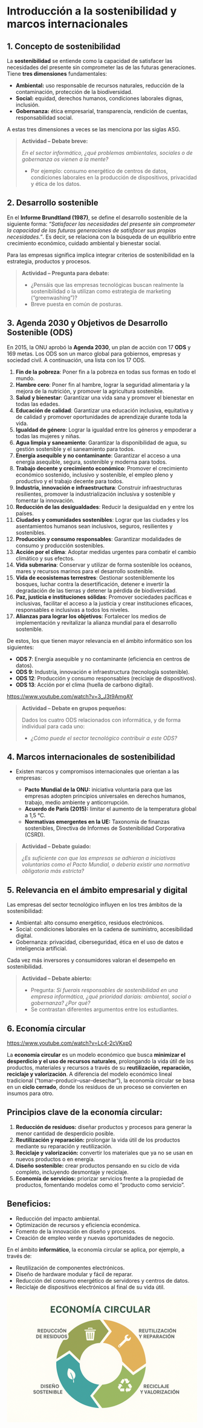 # Introducción a la sostenibilidad y marcos internacionales

## 1. Concepto de sostenibilidad

La **sostenibilidad** se entiende como la capacidad de satisfacer las necesidades del presente sin comprometer las de las futuras generaciones. Tiene **tres dimensiones** fundamentales:

* **Ambiental:** uso responsable de recursos naturales, reducción de la contaminación, protección de la biodiversidad.
* **Social:** equidad, derechos humanos, condiciones laborales dignas, inclusión.
* **Gobernanza:** ética empresarial, transparencia, rendición de cuentas, responsabilidad social.

A estas tres dimensiones a veces se las menciona por las siglas ASG.

> **Actividad – Debate breve:**
>
> *En el sector informático, ¿qué problemas ambientales, sociales o de gobernanza os vienen a la mente?*
> * Por ejemplo: consumo energético de centros de datos, condiciones laborales en la producción de dispositivos, privacidad y ética de los datos.


## 2. Desarrollo sostenible

En el **Informe Brundtland (1987)**, se define el desarrollo sostenible de la siguiente forma: *“Satisfacer las necesidades del presente sin comprometer la capacidad de las futuras generaciones de satisfacer sus propias necesidades.”*. Es decir, se relaciona con la búsqueda de un equilibrio entre crecimiento económico, cuidado ambiental y bienestar social.

Para las empresas significa implica integrar criterios de sostenibilidad en la estrategia, productos y procesos.

> **Actividad – Pregunta para debate:**
>
> * ¿Pensáis que las empresas tecnológicas buscan realmente la sostenibilidad o la utilizan como estrategia de marketing (“greenwashing”)?
> * Breve puesta en común de posturas.

## 3. Agenda 2030 y Objetivos de Desarrollo Sostenible (ODS)

En 2015, la ONU aprobó la **Agenda 2030**, un plan de acción con 17 **ODS** y 169 metas. Los ODS son un marco global para gobiernos, empresas y sociedad civil. A continuación, una lista con los 17 ODS.

1. **Fin de la pobreza**: Poner fin a la pobreza en todas sus formas en todo el mundo.
2. **Hambre cero**: Poner fin al hambre, lograr la seguridad alimentaria y la mejora de la nutrición, y promover la agricultura sostenible.
3. **Salud y bienestar**: Garantizar una vida sana y promover el bienestar en todas las edades.
4. **Educación de calidad**: Garantizar una educación inclusiva, equitativa y de calidad y promover oportunidades de aprendizaje durante toda la vida.
5. **Igualdad de género**: Lograr la igualdad entre los géneros y empoderar a todas las mujeres y niñas.
6. **Agua limpia y saneamiento**: Garantizar la disponibilidad de agua, su gestión sostenible y el saneamiento para todos.
7. **Energía asequible y no contaminante**: Garantizar el acceso a una energía asequible, segura, sostenible y moderna para todos.
8. **Trabajo decente y crecimiento económico**: Promover el crecimiento económico sostenido, inclusivo y sostenible, el empleo pleno y productivo y el trabajo decente para todos.
9. **Industria, innovación e infraestructura**: Construir infraestructuras resilientes, promover la industrialización inclusiva y sostenible y fomentar la innovación.
10. **Reducción de las desigualdades**: Reducir la desigualdad en y entre los países.
11. **Ciudades y comunidades sostenibles**: Lograr que las ciudades y los asentamientos humanos sean inclusivos, seguros, resilientes y sostenibles.
12. **Producción y consumo responsables**: Garantizar modalidades de consumo y producción sostenibles.
13. **Acción por el clima**: Adoptar medidas urgentes para combatir el cambio climático y sus efectos.
14. **Vida submarina**: Conservar y utilizar de forma sostenible los océanos, mares y recursos marinos para el desarrollo sostenible.
15. **Vida de ecosistemas terrestres**: Gestionar sosteniblemente los bosques, luchar contra la desertificación, detener e invertir la degradación de las tierras y detener la pérdida de biodiversidad.
16. **Paz, justicia e instituciones sólidas**: Promover sociedades pacíficas e inclusivas, facilitar el acceso a la justicia y crear instituciones eficaces, responsables e inclusivas a todos los niveles.
17. **Alianzas para lograr los objetivos**: Fortalecer los medios de implementación y revitalizar la alianza mundial para el desarrollo sostenible.

De estos, los que tienen mayor relevancia en el ámbito informático son los siguientes:

  * **ODS 7**: Energía asequible y no contaminante (eficiencia en centros de datos).
  * **ODS 9**: Industria, innovación e infraestructura (tecnología sostenible).
  * **ODS 12**: Producción y consumo responsables (reciclaje de dispositivos).
  * **ODS 13**: Acción por el clima (huella de carbono digital).

https://www.youtube.com/watch?v=3_J3t9AmgAY

> **Actividad – Debate en grupos pequeños:**
>
> Dados los cuatro ODS relacionados con informática, y de forma individual para cada uno: 
> * *¿Cómo puede el sector tecnológico contribuir a este ODS?*

## 4. Marcos internacionales de sostenibilidad

* Existen marcos y compromisos internacionales que orientan a las empresas:

  * **Pacto Mundial de la ONU:** iniciativa voluntaria para que las empresas adopten principios universales en derechos humanos, trabajo, medio ambiente y anticorrupción.
  * **Acuerdo de París (2015):** limitar el aumento de la temperatura global a 1,5 °C.
  * **Normativas emergentes en la UE:** Taxonomía de finanzas sostenibles, Directiva de Informes de Sostenibilidad Corporativa (CSRD).

> **Actividad – Debate guiado:**
>
> *¿Es suficiente con que las empresas se adhieran a iniciativas voluntarias como el Pacto Mundial, o debería existir una normativa obligatoria más estricta?*

## 5. Relevancia en el ámbito empresarial y digital

Las empresas del sector tecnológico influyen en los tres ámbitos de la sostenibilidad:

* Ambiental: alto consumo energético, residuos electrónicos.
* Social: condiciones laborales en la cadena de suministro, accesibilidad digital.
* Gobernanza: privacidad, ciberseguridad, ética en el uso de datos e inteligencia artificial.

Cada vez más inversores y consumidores valoran el desempeño en sostenibilidad.

> **Actividad – Debate abierto:**
>
> * Pregunta: *Si fuerais responsables de sostenibilidad en una empresa informática, ¿qué prioridad daríais: ambiental, social o gobernanza? ¿Por qué?*
> * Se contrastan diferentes argumentos entre los estudiantes.

## 6. Economía circular

https://www.youtube.com/watch?v=Lc4-2cVKxp0

La **economía circular** es un modelo económico que busca **minimizar el desperdicio y el uso de recursos naturales**, prolongando la vida útil de los productos, materiales y recursos a través de su **reutilización, reparación, reciclaje y valorización**. A diferencia del modelo económico lineal tradicional (“tomar–producir–usar–desechar”), la economía circular se basa en un **ciclo cerrado**, donde los residuos de un proceso se convierten en insumos para otro.

## Principios clave de la economía circular:

1. **Reducción de residuos:** diseñar productos y procesos para generar la menor cantidad de desperdicio posible.
2. **Reutilización y reparación:** prolongar la vida útil de los productos mediante su reparación y reutilización.
3. **Reciclaje y valorización:** convertir los materiales que ya no se usan en nuevos productos o en energía.
4. **Diseño sostenible:** crear productos pensando en su ciclo de vida completo, incluyendo desmontaje y reciclaje.
5. **Economía de servicios:** priorizar servicios frente a la propiedad de productos, fomentando modelos como el “producto como servicio”.

## Beneficios:

* Reducción del impacto ambiental.
* Optimización de recursos y eficiencia económica.
* Fomento de la innovación en diseño y procesos.
* Creación de empleo verde y nuevas oportunidades de negocio.

En el ámbito **informático**, la economía circular se aplica, por ejemplo, a través de:

* Reutilización de componentes electrónicos.
* Diseño de hardware modular y fácil de reparar.
* Reducción del consumo energético de servidores y centros de datos.
* Reciclaje de dispositivos electrónicos al final de su vida útil.


![Economía Circular](Economia-circular.png)